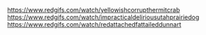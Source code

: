 https://www.redgifs.com/watch/yellowishcorrupthermitcrab
https://www.redgifs.com/watch/impracticaldeliriousutahprairiedog
https://www.redgifs.com/watch/redattachedfattaileddunnart